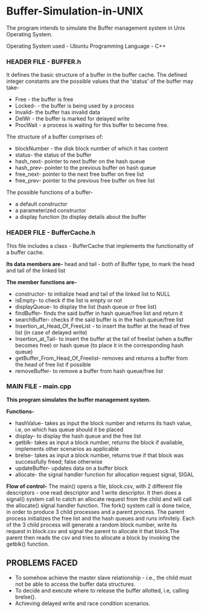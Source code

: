 # Buffer-Simulation-in-UNIX

The program intends to simulate the Buffer management system in Unix Operating System.

Operating System used - Ubuntu
Programming Language  - C++


### HEADER FILE - BUFFER.h

It defines the basic structure of a buffer in the buffer cache.
The defined integer constants are the possible values that the 'status' of the buffer may take-
* Free	 - the buffer is free	
* Locked- - the buffer is being used by a process
* Invalid- the buffer has invalid data
* DelWr	 - the buffer is marked for delayed write
* ProcWait - a process is waiting for this buffer to become free.

The structure of a buffer comprises of:
* blockNumber	- the disk block number of which it has content
* status- the status of the buffer	
* hash_next- pointer to next buffer on the hash queue
* hash_prev- pointer to the previous buffer on hash queue
* free_next- pointer to the next free buffer on free list	
* free_prev- pointer to the previous free buffer on free list

The possible functions of a buffer-
* a default constructor
* a parameterized constructor
* a display function (to display details about the buffer



### HEADER FILE - BufferCache.h

This file includes a class - BufferCache that implements the functionality of a buffer cache.

**Its data members are-**
head and tail - both of Buffer type, to mark the head and tail of the linked list

**The member functions are-**
* constructor- to initialize head and tail of the linked list to NULL
* isEmpty- to check if the list is empty or not
* displayQueue- to display the list (hash queue or free list)
* findBuffer- finds the said buffer in hash queue/free list and return it
* searchBuffer- checks if the said buffer is in the hash queue/free list
* Insertion_at_Head_Of_FreeList	- to insert the buffer at the head of free list (in case of delayed write)
* Insertion_at_Tail- to insert the buffer at the tail of freelist (when a buffer becomes free) or hash queue 
                                   (to place it in the corresponding hash queue)
* getBuffer_From_Head_Of_Freelist- removes and returns a buffer from the head of free list if possible
* removeBuffer- to remove a buffer from hash queue/free list


### MAIN FILE - main.cpp

**This program simulates the buffer management system.**

**Functions-**
* hashValue- takes as input the block number and returns its hash value, i.e, on which has queue should it be placed
* display- to display the hash queue and the free list
* getblk- takes as input a block number, returns the block if available, implements other scenarios as applicable
* brelse- takes as input a block number, returns true if that block was successfully freed; false otherwise
* updateBuffer- updates data on a buffer block
* allocate- the signal handler function for allocation request signal, SIGAL
	

**Flow of control-**
The main() opens a file, block.csv, with 2 different file descriptors - one read descriptor and 1 write descriptor. 
It then does a signal() system call to catch an allocate request from the child and will call the allocate() signal handler function.
The fork() system call is done twice, in order to produce 3 child processes and a parent process.
The parent process initializes the free list and the hash queues and runs infinitely.
Each of the 3 child process will generate a random block number, write its request in block.csv and signal the parent to allocate
 it that block.The parent then reads the csv and tries to allocate a block by invoking the getblk() function. 


## PROBLEMS FACED
* To somehow achieve the master slave relationship - i.e., the child must not be able to access the buffer data structures.
* To decide and execute where to release the buffer allotted, i.e, calling brelse().
* Achieving delayed write and race condition scenarios.
